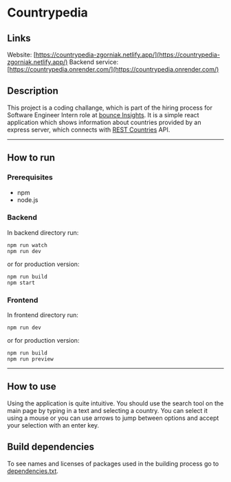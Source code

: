 # Countrypedia

## Links

Website: [https://countrypedia-zgorniak.netlify.app/](https://countrypedia-zgorniak.netlify.app/)
Backend service: [https://countrypedia.onrender.com/](https://countrypedia.onrender.com/)

## Description

This project is a coding challange, which is part of the hiring process for Software Engineer Intern role at [bounce Insights](https://bounceinsights.com/). It is a simple react application which shows information about countries provided by an express server, which connects with [REST Countries](https://restcountries.com) API.

---

## How to run

### Prerequisites

- npm
- node.js

### Backend

In backend directory run:

```
npm run watch
npm run dev
```

or for production version:

```
npm run build
npm start
```

### Frontend

In frontend directory run:

```
npm run dev
```

or for production version:

```
npm run build
npm run preview
```

---

## How to use

Using the application is quite intuitive. You should use the search tool on the main page by typing in a text and selecting a country. You can select it using a mouse or you can use arrows to jump between options and accept your selection with an enter key.

## Build dependencies

To see names and licenses of packages used in the building process go to [dependencies.txt](https://countrypedia-zgorniak.netlify.app/dependencies.txt).
